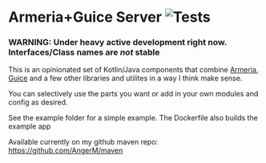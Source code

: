 # Armeria+Guice Server ![Tests](https://github.com/AngerM/ag_server/actions/workflows/cd.yml/badge.svg)

### WARNING: Under heavy active development right now. Interfaces/Class names are *not* stable

This is an opinionated set of Kotlin/Java components that combine [Armeria](https://armeria.dev/), [Guice](https://github.com/google/guice) and a few other libraries and utilites in a way I think make sense.

You can selectively use the parts you want or add in your own modules and config as desired.

See the example folder for a simple example. The Dockerfile also builds the example app

Available currently on my github maven repo: https://github.com/AngerM/maven

